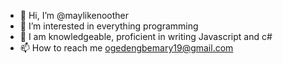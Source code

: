 - 👋 Hi, I’m @maylikenoother 
- 👀 I’m interested in everything programming 
- 🌱 I am knowledgeable, proficient in writing Javascript and c#
- 📫 How to reach me ogedengbemary19@gmail.com

<!---
maylikenoother/maylikenoother is a ✨ special ✨ repository because its `README.md` (this file) appears on your GitHub profile.
You can click the Preview link to take a look at your changes.
--->
